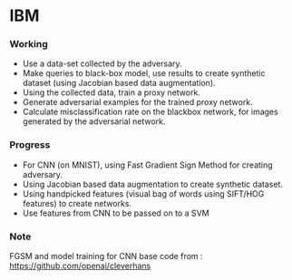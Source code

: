 # IBM


### Working

- Use a data-set collected by the adversary.
- Make queries to black-box model, use results to create synthetic dataset (using Jacobian based data augmentation).
- Using the collected data, train a proxy network.
- Generate adversarial examples for the trained proxy network.
- Calculate misclassification rate on the blackbox network, for images generated by the adversarial network.


### Progress
- For CNN (on MNIST), using Fast Gradient Sign Method for creating adversary.
- Using Jacobian based data augmentation to create synthetic dataset.
- Using handpicked features (visual bag of words using SIFT/HOG features) to create networks.
- Use features from CNN to be passed on to a SVM


### Note
FGSM and model training for CNN base code from : https://github.com/openai/cleverhans

